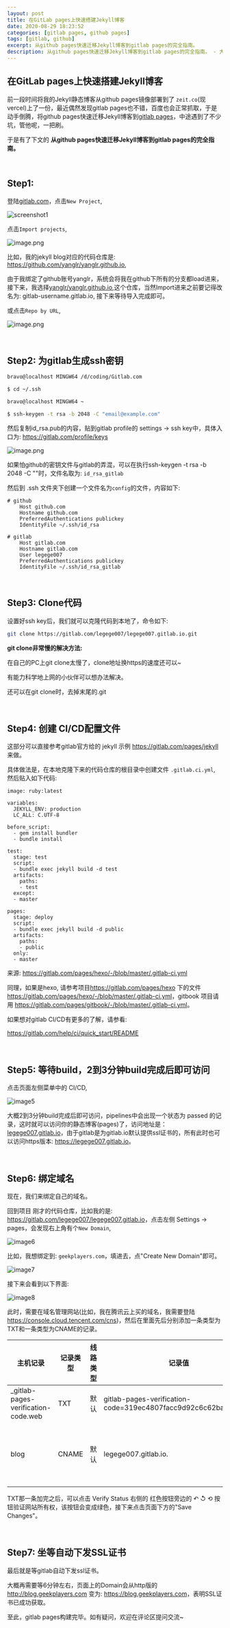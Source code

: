 ```yaml
---
layout: post
title: 在GitLab pages上快速搭建Jekyll博客
date: 2020-08-29 18:23:52
categories: [gitlab pages, github pages]
tags: [gitlab, github]
excerpt: 从github pages快速迁移Jekyll博客到gitlab pages的完全指南。
description: 从github pages快速迁移Jekyll博客到gitlab pages的完全指南。 - 大白技术控
---
```


## 在GitLab pages上快速搭建Jekyll博客

前一段时间将我的Jekyll静态博客从github pages镜像部署到了 `zeit.co`(现vercel)上了一份，最近偶然发现gitlab pages也不错，百度也会正常抓取，于是动手倒腾，将github pages快速迁移Jekyll博客到[gitlab pages](https://web.geekplayers.com)，中途遇到了不少坑，管他呢，一把刷。

于是有了下文的 **从github pages快速迁移Jekyll博客到gitlab pages的完全指南。**

<br/>

## Step1: 

登陆[gitlab.com](https://gitlab.com)，点击`New Project`, 

![screenshot1](https://cdn.jsdelivr.net/gh/yanglr/images/1598757602233-a850ea96-39a9-4cff-bdf9-c320d5d2d744.png)


点击`Import projects`, 

![image.png](https://cdn.jsdelivr.net/gh/yanglr/images/1598757844067-819530aa-262f-4971-bead-71c9c1b6abac.png)


比如，我的jekyll blog对应的代码仓库是: <https://github.com/yanglr/yanglr.github.io>,

由于我绑定了github账号yanglr，系统会将我在github下所有的分支都load进来，接下来，我选择[yanglr/yanglr.github.io](https://github.com/yanglr/yanglr.github.io),这个仓库，当然Import进来之前要记得改名为: gitlab-username.gitlab.io, 接下来等待导入完成即可。



或点击`Repo by URL`, 

![image.png](https://cdn.jsdelivr.net/gh/yanglr/images/1598758018132-66be5558-b6cb-424f-9b5f-62d422cf9f13.png)

<br/>

## Step2: 为gitlab生成ssh密钥

```bash
bravo@localhost MINGW64 /d/coding/Gitlab.com

$ cd ~/.ssh

bravo@localhost MINGW64 ~

$ ssh-keygen -t rsa -b 2048 -C "email@example.com"
```



然后复制id_rsa.pub的内容，贴到gitlab profile的 settings -> ssh key中，具体入口为: <https://gitlab.com/profile/keys>



![image.png](https://cdn.jsdelivr.net/gh/yanglr/images/1598759369549-f23ad8d1-68f8-4f97-97d8-380c00fdb743.png)

如果怕github的密钥文件与gitlab的弄混，可以在执行ssh-keygen -t rsa -b 2048 -C ""时，文件名取为: `id_rsa_gitlab`



然后到 .ssh 文件夹下创建一个文件名为`config`的文件，内容如下:

```
# github
    Host github.com
    Hostname github.com
    PreferredAuthentications publickey
    IdentityFile ~/.ssh/id_rsa

# gitlab
    Host gitlab.com
    Hostname gitlab.com
    User legege007
    PreferredAuthentications publickey
    IdentityFile ~/.ssh/id_rsa_gitlab
```

<br/>

## Step3: Clone代码

设置好ssh key后，我们就可以克隆代码到本地了，命令如下: 

```bash
git clone https://gitlab.com/legege007/legege007.gitlab.io.git
```



**git clone非常慢的解决方法:**

在自己的PC上git clone太慢了，clone地址换https的速度还可以~

有能力科学地上网的小伙伴可以想办法解决。



还可以在git clone时，去掉末尾的.git

<br/>

## Step4: 创建 CI/CD配置文件

这部分可以直接参考gitlab官方给的 jekyll 示例 <https://gitlab.com/pages/jekyll> 来做。



具体做法是，在本地克隆下来的代码仓库的根目录中创建文件 `.gitlab.ci.yml`, 然后贴入如下代码:

```
image: ruby:latest

variables:
  JEKYLL_ENV: production
  LC_ALL: C.UTF-8

before_script:
  - gem install bundler
  - bundle install

test:
  stage: test
  script:
  - bundle exec jekyll build -d test
  artifacts:
    paths:
    - test
  except:
  - master

pages:
  stage: deploy
  script:
  - bundle exec jekyll build -d public
  artifacts:
    paths:
    - public
  only:
  - master
```

来源: <https://gitlab.com/pages/hexo/-/blob/master/.gitlab-ci.yml>



同理，如果是hexo, 请参考项目<https://gitlab.com/pages/hexo> 下的文件<https://gitlab.com/pages/hexo/-/blob/master/.gitlab-ci.yml>，gitbook 项目请用 <https://gitlab.com/pages/gitbook/-/blob/master/.gitlab-ci.yml>。



如果想对gitlab CI/CD有更多的了解，请参看:

<https://gitlab.com/help/ci/quick_start/README>

<br/>

## Step5: 等待build，2到3分钟build完成后即可访问

点击页面左侧菜单中的 CI/CD,

![image5](https://cdn.jsdelivr.net/gh/yanglr/images/1598758942346-5b456249-ea92-4ff9-8919-c83ac7c9067c.png)

大概2到3分钟build完成后即可访问，pipelines中会出现一个状态为 passed 的记录，这时就可以访问你的静态博客(pages)了，访问地址是：[legege007.gitlab.io](https://legege007.gitlab.io)，由于gitlab是为gitlab.io默认提供ssl证书的，所有此时也可以访问https版本: <https://legege007.gitlab.io>。

<br/>

## Step6: 绑定域名

现在，我们来绑定自己的域名。



回到项目 刚才的代码仓库，比如我的是: <https://gitlab.com/legege007/legege007.gitlab.io>，点击左侧 Settings -> pages，会发现右上角有个`New Domain`, 


![image6](https://cdn.jsdelivr.net/gh/yanglr/images/1598759747911-24a52910-8a9f-46e6-8470-a2454a915fda.png)


比如，我想绑定到: `geekplayers.com`，填进去，点"Create New Domain"即可。

![image7](https://cdn.jsdelivr.net/gh/yanglr/images/1598759978763-86f36d62-1a3f-4e6d-9f8e-0d55b4dc06f8.png)


接下来会看到以下界面:

![image8](https://cdn.jsdelivr.net/gh/yanglr/images/1598760055832-ed221625-27e7-4eeb-91fa-9606b235f19f.png)


此时，需要在域名管理网站(比如，我在腾讯云上买的域名，我需要登陆 <https://console.cloud.tencent.com/cns>)，然后在里面先后分别添加一条类型为TXT和一条类型为CNAME的记录。



| 主机记录                            | 记录类型 | 线路类型 | 记录值                                                       | MX优先级 | TTL（秒） | 最后操作时间        | 操作         |
| ----------------------------------- | -------- | -------- | ------------------------------------------------------------ | -------- | --------- | ------------------- | ------------ |
| _gitlab-pages-verification-code.web | TXT      | 默认     | gitlab-pages-verification-code=319ec4807facc9d92c6c62ba4efd1ccf |          |           |                     |              |
| blog                                | CNAME    | 默认     | legege007.gitlab.io.                                         | -        | 600       | 2020-08-30 11:03:33 | 修改暂停删除 |



TXT那一条加完之后，可以点击 Verify Status 右侧的 红色按钮旁边的 ↶ ↺ ⟲ 按钮验证网站所有权，该按钮会变成绿色，接下来点击页面下方的"Save Changes"。

<br/>

## Step7: 坐等自动下发SSL证书

最后就是等gitlab自动下发ssl证书。

大概再需要等6分钟左右，页面上的Domain会从http版的 <http://blog.geekplayers.com> 变为: <https://blog.geekplayers.com>，表明SSL证书已成功获取。

至此，gitlab pages构建完毕。如有疑问，欢迎在评论区提问交流~
